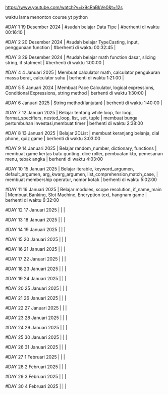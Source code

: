 https://www.youtube.com/watch?v=ix9cRaBkVe0&t=12s

waktu lama menonton course yt python

#DAY 1 19 Desember 2024
| #sudah belajar Data Tipe 
| #berhenti di waktu 00:16:10
|
 
#DAY 2 20 Desember 2024
| #sudah belajar TypeCasting, input, penggunaan function 
| #berhenti  di waktu 00:32:45
|
 
#DAY 3 29 Desember 2024
| #sudah belajar math function dasar, slicing string, if statment
| #berhenti di waktu 1:00:00
|
 
#DAY 4  4 Januari 2025
| Membuat calculator math, calculator pengukuran massa berat, calculator suhu
| berhenti di waktu 1:21:00
|
 
#DAY 5 5 Januari 2024
| Membuat Pace Calculator, logical expressions, Conditional Expressions, string method
| berhenti di waktu 1:30:00
|
 
#DAY 6 Januari 2025
| String method(lanjutan)
| berhenti di waktu 1:40:00
|
 
#DAY 7 12 Januari 2025
| Belajar tentang while loop, for loop, format_specifiers, nested_loop, list, set, tuple
| membuat bunga pertumbuhan investasi,membuat timer
| berhenti di waktu 2:38:00

#DAY 8 13 Januari 2025
| Belajar 2DList 
| membuat keranjang belanja, dial phone, quiz game
| berhenti di waktu 3:03:00

#DAY 9 14 Januari 2025
| Belajar random_number, dictionary, functions 
| membuat game kertas batu gunting, dice roller, pembuatan ktp, pemesanan menu, tebak angka
| berhenti di waktu 4:03:00

#DAY 10 15 Januari 2025
| Belajar iterable, keyword_argumen, default_argumen, arg_kwarg_argumen, list_comprehension,match_case,
| membuat membership operatur, nomor kotak
| berhenti di waktu 5:02:00

#DAY 11 16 Januari 2025
| Belajar modules, scope resolution, if_name_main
| Membuat Banking, Slot Machine, Encryption text, hangnam game
| berhenti di waktu 6:32:00

#DAY 12 17 Januari 2025
| 
|
|

#DAY 13 18 Januari 2025
| 
|
|

#DAY 14 19 Januari 2025
| 
|
|

#DAY 15 20 Januari 2025
| 
|
|

#DAY 16 21 Januari 2025
| 
|
|

#DAY 17 22 Januari 2025
| 
|
|

#DAY 18 23 Januari 2025
| 
|
|

#DAY 19 24 Januari 2025
| 
|
|

#DAY 20 25 Januari 2025
| 
|
|

#DAY 21 26 Januari 2025
| 
|
|

#DAY 22 27 Januari 2025
| 
|
|

#DAY 23 28 Januari 2025
| 
|
|

#DAY 24 29 Januari 2025
| 
|
|

#DAY 25 30 Januari 2025
| 
|
|

#DAY 26 31 Januari 2025
| 
|
|

#DAY 27 1 Februari 2025
| 
|
|

#DAY 28 2 Februari 2025
| 
|
|

#DAY 29 3 Februari 2025
| 
|
|

#DAY 30 4 Februari 2025
| 
|
|

